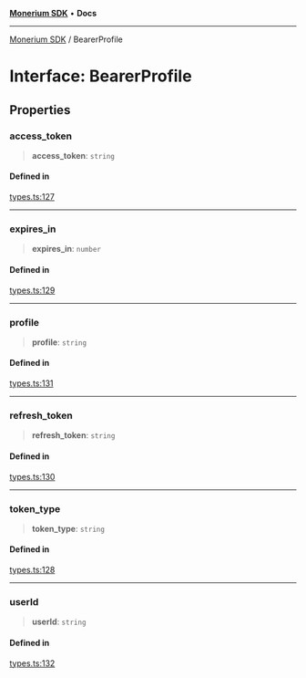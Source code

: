 [**Monerium SDK**](../README.md) • **Docs**

---

[Monerium SDK](../README.md) / BearerProfile

# Interface: BearerProfile

## Properties

### access_token

> **access_token**: `string`

#### Defined in

[types.ts:127](https://github.com/monerium/js-monorepo/blob/b10be252d44a0e68c58bc7ef6fab8947911e4a7a/packages/sdk/src/types.ts#L127)

---

### expires_in

> **expires_in**: `number`

#### Defined in

[types.ts:129](https://github.com/monerium/js-monorepo/blob/b10be252d44a0e68c58bc7ef6fab8947911e4a7a/packages/sdk/src/types.ts#L129)

---

### profile

> **profile**: `string`

#### Defined in

[types.ts:131](https://github.com/monerium/js-monorepo/blob/b10be252d44a0e68c58bc7ef6fab8947911e4a7a/packages/sdk/src/types.ts#L131)

---

### refresh_token

> **refresh_token**: `string`

#### Defined in

[types.ts:130](https://github.com/monerium/js-monorepo/blob/b10be252d44a0e68c58bc7ef6fab8947911e4a7a/packages/sdk/src/types.ts#L130)

---

### token_type

> **token_type**: `string`

#### Defined in

[types.ts:128](https://github.com/monerium/js-monorepo/blob/b10be252d44a0e68c58bc7ef6fab8947911e4a7a/packages/sdk/src/types.ts#L128)

---

### userId

> **userId**: `string`

#### Defined in

[types.ts:132](https://github.com/monerium/js-monorepo/blob/b10be252d44a0e68c58bc7ef6fab8947911e4a7a/packages/sdk/src/types.ts#L132)
